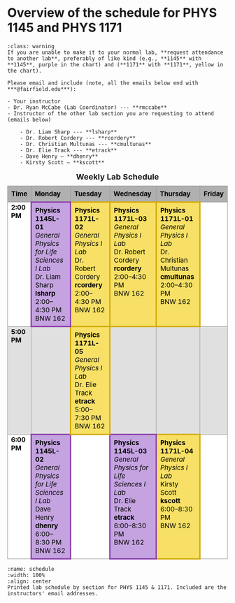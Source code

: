 # Overview of the schedule for PHYS 1145 and PHYS 1171


```{admonition} Lab Makeup Procedure
:class: warning
If you are unable to make it to your normal lab, **request attendance to another lab**, preferably of like kind (e.g., **1145** with **1145**, purple in the chart) and (**1171** with **1171**, yellow in the chart).

Please email and include (note, all the emails below end with ***@fairfield.edu***):

- Your instructor
- Dr. Ryan McCabe (Lab Coordinator) --- **rmccabe**  
- Instructor of the other lab section you are requesting to attend (emails below)

    - Dr. Liam Sharp --- **lsharp**
    - Dr. Robert Cordery --- **rcordery**
    - Dr. Christian Multunas --- **cmultunas**
    - Dr. Elie Track --- **etrack**
    - Dave Henry – **dhenry**
    - Kirsty Scott – **kscott**

```




<table id="lab-schedule-week-overview" style="width:100%; text-align:left; border-collapse:collapse; font-size:15px;">
  <caption style="caption-side:top; text-align:center; font-weight:bold; font-size:18px; margin-bottom:10px;">Weekly Lab Schedule</caption>
  <thead>
    <tr style="background-color:#b0b0b0; color:#000;">
      <th style="width:10%; padding:8px; border:1px solid #999;">Time</th>
      <th style="width:22.5%; padding:8px; border:1px solid #999;">Monday</th>
      <th style="width:22.5%; padding:8px; border:1px solid #999;">Tuesday</th>
      <th style="width:22.5%; padding:8px; border:1px solid #999;">Wednesday</th>
      <th style="width:22.5%; padding:8px; border:1px solid #999;">Thursday</th>
      <th style="width:10%; padding:8px; border:1px solid #999;">Friday</th>
    </tr>
  </thead>
  <tbody>
    <tr style="background-color:#ffffff; color:#000; height:180px;">
      <td style="border:1px solid #999; vertical-align:top;"><b>2:00 PM</b></td>
      <td style="padding:8px; border:3px solid #8e44ad; background-color:#c4a3e0; color:#000; vertical-align:top;">
        <b>Physics 1145L-01</b><br>
        <i>General Physics for Life Sciences I Lab</i><br>
        Dr. Liam Sharp<br><b>lsharp</b><br>
        2:00–4:30 PM<br>BNW 162
      </td>
      <td style="padding:8px; border:3px solid #d4ac0d; background-color:#f7e065; color:#000; vertical-align:top;">
        <b>Physics 1171L-02</b><br>
        <i>General Physics I Lab</i><br>
        Dr. Robert Cordery<br><b>rcordery</b><br>
        2:00–4:30 PM<br>BNW 162
      </td>
      <td style="padding:8px; border:3px solid #d4ac0d; background-color:#f7e065; color:#000; vertical-align:top;">
        <b>Physics 1171L-03</b><br>
        <i>General Physics I Lab</i><br>
        Dr. Robert Cordery<br><b>rcordery</b><br>
        2:00–4:30 PM<br>BNW 162
      </td>
      <td style="padding:8px; border:3px solid #d4ac0d; background-color:#f7e065; color:#000; vertical-align:top;">
        <b>Physics 1171L-01</b><br>
        <i>General Physics I Lab</i><br>
        Dr. Christian Multunas<br><b>cmultunas</b><br>
        2:00–4:30 PM<br>BNW 162
      </td>
      <td style="border:1px solid #999; vertical-align:top;"></td>
    </tr>
    <tr style="background-color:#e0e0e0; color:#000; height:180px;">
      <td style="border:1px solid #999; vertical-align:top;"><b>5:00 PM</b></td>
      <td style="border:1px solid #999; vertical-align:top;"></td>
      <td style="padding:8px; border:3px solid #d4ac0d; background-color:#f7e065; color:#000; vertical-align:top;">
        <b>Physics 1171L-05</b><br>
        <i>General Physics I Lab</i><br>
        Dr. Elie Track<br><b>etrack</b><br>
        5:00–7:30 PM<br>BNW 162
      </td>
      <td style="border:1px solid #999; vertical-align:top;"></td>
      <td style="border:1px solid #999; vertical-align:top;"></td>
      <td style="border:1px solid #999; vertical-align:top;"></td>
    </tr>
    <tr style="background-color:#ffffff; color:#000; height:180px;">
      <td style="border:1px solid #999; vertical-align:top;"><b>6:00 PM</b></td>
      <td style="padding:8px; border:3px solid #8e44ad; background-color:#c4a3e0; color:#000; vertical-align:top;">
        <b>Physics 1145L-02</b><br>
        <i>General Physics for Life Sciences I Lab</i><br>
        Dave Henry<br><b>dhenry</b><br>
        6:00–8:30 PM<br>BNW 162
      </td>
      <td style="border:1px solid #999; vertical-align:top;"></td>
      <td style="padding:8px; border:3px solid #8e44ad; background-color:#c4a3e0; color:#000; vertical-align:top;">
        <b>Physics 1145L-03</b><br>
        <i>General Physics for Life Sciences I Lab</i><br>
        Dr. Elie Track<br><b>etrack</b><br>
        6:00–8:30 PM<br>BNW 162
      </td>
      <td style="padding:8px; border:3px solid #d4ac0d; background-color:#f7e065; color:#000; vertical-align:top;">
        <b>Physics 1171L-04</b><br>
        <i>General Physics I Lab</i><br>
        Kirsty Scott<br><b>kscott</b><br>
        6:00–8:30 PM<br>BNW 162
      </td>
      <td style="border:1px solid #999; vertical-align:top;"></td>
    </tr>
  </tbody>
</table>




```{figure} ScheduleFigures/2025_Fall_LabSchedulePrintoutTimes_1145L_1171L_v5.jpg
:name: schedule
:width: 100%
:align: center
Printed lab schedule by section for PHYS 1145 & 1171. Included are the instructors' email addresses.
```